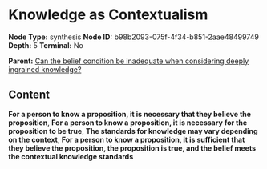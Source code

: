 # Knowledge as Contextualism

**Node Type:** synthesis
**Node ID:** b98b2093-075f-4f34-b851-2aae48499749
**Depth:** 5
**Terminal:** No

**Parent:** [Can the belief condition be inadequate when considering deeply ingrained knowledge?](can-the-belief-condition-be-inadequate-when-considering-deeply-ingrained-knowledge-antithesis-3d542c95-34c5-4281-9700-ac0e81138128.md)

## Content

**For a person to know a proposition, it is necessary that they believe the proposition**, **For a person to know a proposition, it is necessary for the proposition to be true**, **The standards for knowledge may vary depending on the context**, **For a person to know a proposition, it is sufficient that they believe the proposition, the proposition is true, and the belief meets the contextual knowledge standards**

